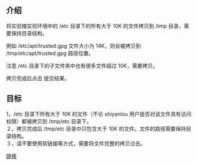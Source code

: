 ## 介绍  

将实验楼实验环境中的 /etc 目录下的所有大于 10K 的文件拷贝到 /tmp 目录，需要保持目录结构。  

例如 /etc/apt/trusted.gpg 文件大小为 14K，则会被拷贝到 /tmp/etc/apt/trusted.gpg 路径位置。  

注意 /etc 目录下的子文件夹中也有很多文件超过 10K，需要拷贝。  

拷贝完成后点击 提交结果。  

## 目标  

1，/etc 目录下所有大于 10K 的文件（不论 shiyanlou 用户是否对该文件具有访问权限）都被拷贝到 /tmp/etc 目录下。  
２，拷贝完成后 /tmp/etc 目录中只包含大于 10K 的文件。文件的路径需要保持目录结构。  
３，请不要使用软链接等方式，需要将文件完整的拷贝过去。  

[链接](https://www.lanqiao.cn/challenges/2826/)  
